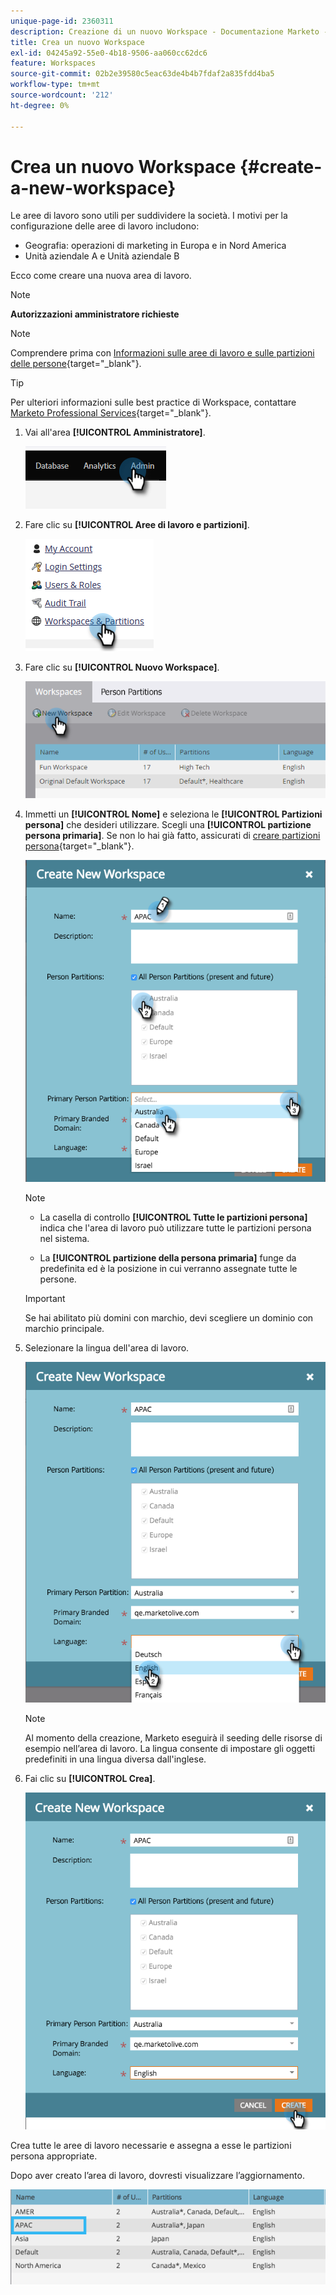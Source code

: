 ```yaml
---
unique-page-id: 2360311
description: Creazione di un nuovo Workspace - Documentazione Marketo - Documentazione del prodotto
title: Crea un nuovo Workspace
exl-id: 04245a92-55e0-4b18-9506-aa060cc62dc6
feature: Workspaces
source-git-commit: 02b2e39580c5eac63de4b4b7fdaf2a835fdd4ba5
workflow-type: tm+mt
source-wordcount: '212'
ht-degree: 0%

---
```


# Crea un nuovo Workspace {#create-a-new-workspace}

Le aree di lavoro sono utili per suddividere la società. I motivi per la configurazione delle aree di lavoro includono:

* Geografia: operazioni di marketing in Europa e in Nord America
* Unità aziendale A e Unità aziendale B

Ecco come creare una nuova area di lavoro.

>[!NOTE]
>
>**Autorizzazioni amministratore richieste**

>[!NOTE]
>
>Comprendere prima con [Informazioni sulle aree di lavoro e sulle partizioni delle persone](/help/marketo/product-docs/administration/workspaces-and-person-partitions/understanding-workspaces-and-person-partitions.md){target="_blank"}.

>[!TIP]
>
>Per ulteriori informazioni sulle best practice di Workspace, contattare [Marketo Professional Services](https://business.adobe.com/products/marketo/services-support.html){target="_blank"}.

1. Vai all&#39;area **[!UICONTROL Amministratore]**.

   ![](assets/create-a-new-workspace-1.png)

1. Fare clic su **[!UICONTROL Aree di lavoro e partizioni]**.

   ![](assets/create-a-new-workspace-2.png)

1. Fare clic su **[!UICONTROL Nuovo Workspace]**.

   ![](assets/create-a-new-workspace-3.png)

1. Immetti un **[!UICONTROL Nome]** e seleziona le **[!UICONTROL Partizioni persona]** che desideri utilizzare. Scegli una **[!UICONTROL partizione persona primaria]**. Se non lo hai già fatto, assicurati di [creare partizioni persona](/help/marketo/product-docs/administration/workspaces-and-person-partitions/create-a-person-partition.md){target="_blank"}.

   ![](assets/create-a-new-workspace-4.png)

   >[!NOTE]
   >
   >* La casella di controllo **[!UICONTROL Tutte le partizioni persona]** indica che l&#39;area di lavoro può utilizzare tutte le partizioni persona nel sistema.
   >
   >* La **[!UICONTROL partizione della persona primaria]** funge da predefinita ed è la posizione in cui verranno assegnate tutte le persone.

   >[!IMPORTANT]
   >
   >Se hai abilitato più domini con marchio, devi scegliere un dominio con marchio principale.

1. Selezionare la lingua dell&#39;area di lavoro.

   ![](assets/create-a-new-workspace-5.png)

   >[!NOTE]
   >
   >Al momento della creazione, Marketo eseguirà il seeding delle risorse di esempio nell’area di lavoro. La lingua consente di impostare gli oggetti predefiniti in una lingua diversa dall&#39;inglese.

1. Fai clic su **[!UICONTROL Crea]**.

   ![](assets/create-a-new-workspace-6.png)

Crea tutte le aree di lavoro necessarie e assegna a esse le partizioni persona appropriate.

Dopo aver creato l’area di lavoro, dovresti visualizzare l’aggiornamento.

![](assets/create-a-new-workspace-7.png)
